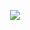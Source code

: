 <p align="center">
  <img src="https://capsule-render.vercel.app/api?&type=shark&text=Welcome%20to%20my%20Github!&animation=fadeIn&type=waving&color=gradient&height=100"/>
</p>
